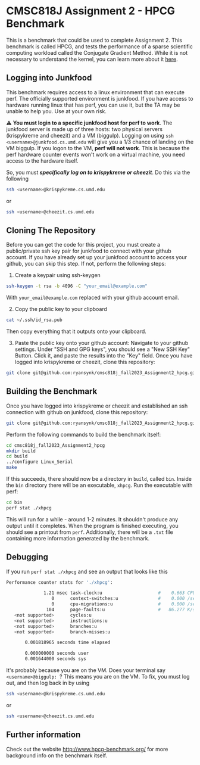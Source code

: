# CMSC818J Assignment 2 - HPCG Benchmark

This is a benchmark that could be used to complete Assignment 2. This benchmark is called HPCG, and tests the performance of a sparse scientific computing workload called the Conjugate Gradient Method. While it is not necessary to understand the kernel, you can learn more about it [here](https://en.wikipedia.org/wiki/Conjugate_gradient_method).

## Logging into Junkfood
This benchmark requires access to a linux environment that can execute perf. The officially supported environment is junkfood. If you have access
to hardware running linux that has perf, you can use it, but the TA may be unable to help you. Use at your own risk.

:warning: **You must login to a specific junkfood host for perf to work**. The junkfood server is made up of three hosts: two physical servers (krispykreme and cheezit) and a VM (biggulp). Logging on using `ssh <username>@junkfood.cs.umd.edu` will give you a 1/3 chance of landing on the VM biggulp. If you logon to the VM, **perf will not work**. This is because the perf hardware counter events won't work on a virtual machine, you need access to the hardware itself.

So, you must ***specifically log on to krispykreme or cheezit***. Do this via the following
```bash
ssh <username>@krispykreme.cs.umd.edu
```
or
```bash
ssh <username>@cheezit.cs.umd.edu
```

## Cloning The Repository
Before you can get the code for this project, you must create a public/private ssh key pair for junkfood to connect with your github account. If you have already set up your junkfood account to access your github, you can skip this step. If not, perform the following steps:

1. Create a keypair using ssh-keygen
```bash
ssh-keygen -t rsa -b 4096 -C "your_email@example.com"
```
With `your_email@example.com` replaced with your github account email.


2. Copy the public key to your clipboard
```bash
cat ~/.ssh/id_rsa.pub
```
Then copy everything that it outputs onto your clipboard.

3. Paste the public key onto your github account: Navigate to your github settings. Under "SSH and GPG keys", you should see a "New SSH Key" Button. Click it, and paste the results into the "Key" field.
Once you have logged into krispykreme or cheezit, clone this repository:
```bash
git clone git@github.com:ryansynk/cmsc818j_fall2023_Assignment2_hpcg.git
```

## Building the Benchmark
Once you have logged into krispykreme or cheezit and established an ssh connection with github on junkfood, clone this repository:
```bash
git clone git@github.com:ryansynk/cmsc818j_fall2023_Assignment2_hpcg.git
```
Perform the following commands to build the benchmark itself:
```bash
cd cmsc818j_fall2023_Assignment2_hpcg
mkdir build
cd build
../configure Linux_Serial
make
```
If this succeeds, there should now be a directory in `build`, called `bin`. Inside the `bin` directory there will be an executable,
`xhpcg`. Run the executable with perf:
```bash
cd bin
perf stat ./xhpcg
```
This will run for  a while - around 1-2 minutes. It shouldn't produce any output until it completes. When the program is finished executing, you should see a printout from `perf`. Additionally, there will be a `.txt` file containing more information generated by the benchmark.

## Debugging

If you run `perf stat ./xhpcg` and see an output that looks like this
```bash
Performance counter stats for './xhpcg':

              1.21 msec task-clock:u                     #    0.663 CPUs utilized          
                 0      context-switches:u               #    0.000 /sec                   
                 0      cpu-migrations:u                 #    0.000 /sec                   
               104      page-faults:u                    #   86.277 K/sec                  
   <not supported>      cycles:u                                                    
   <not supported>      instructions:u                                              
   <not supported>      branches:u                                                  
   <not supported>      branch-misses:u                                             

       0.001818965 seconds time elapsed

       0.000000000 seconds user
       0.001644000 seconds sys

```
It's probably because you are on the VM. Does your terminal say `<username>@biggulp: `? This means you are on the VM. To fix, you must log out, and then log back in by using
```bash
ssh <username>@krispykreme.cs.umd.edu
```
or
```bash
ssh <username>@cheezit.cs.umd.edu
```

## Further information

Check out  the website  http://www.hpcg-benchmark.org/ for more background info on the benchmark itself.
